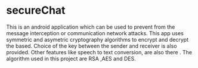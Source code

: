 # secureChat
This is an android application which can be used to prevent from the message interception or communication network attacks. This app uses symmetric and asymetric cryptography algorithms to encrypt and decrypt the based. Choice of the key between the sender and receiver is also provided. Other features like speech to text conversion, are also there . The algorithm used in this project are RSA ,AES and DES.
